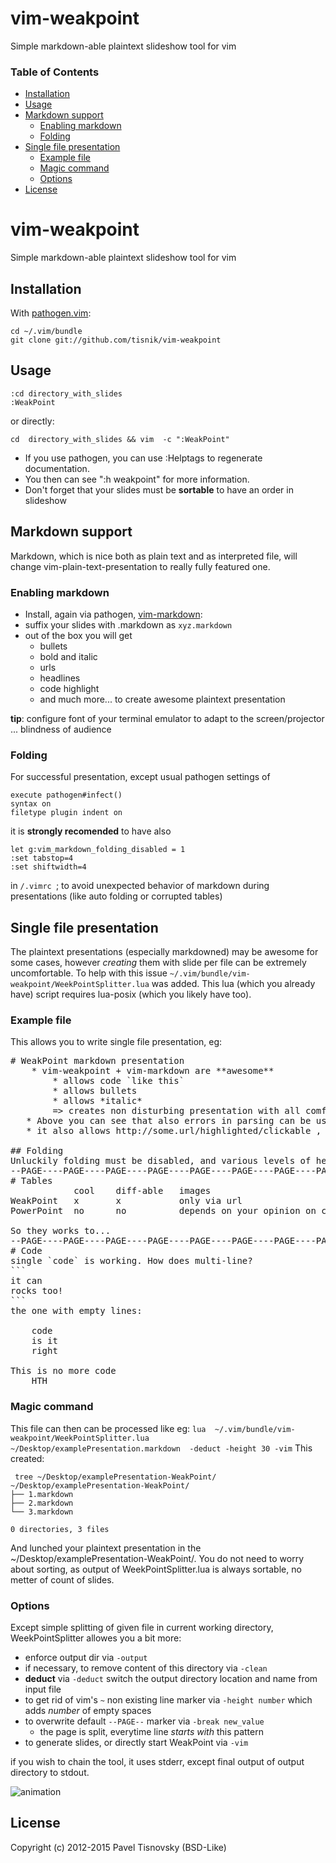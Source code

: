 # vim-weakpoint

Simple markdown-able plaintext slideshow tool for vim

### Table of Contents
* [Installation](#installation)
* [Usage](#usage)
* [Markdown support](#markdown-support)
    * [Enabling markdown](#enabling-markdown)
    * [Folding](#folding)
* [Single file presentation](#single-file-presentation)
     * [Example file](#example-file)
     * [Magic command](#magic-command)
     * [Options](#options)
* [License](#license)

# vim-weakpoint

Simple markdown-able plaintext slideshow tool for vim

## Installation

With [pathogen.vim](https://github.com/tpope/vim-pathogen):

    cd ~/.vim/bundle
    git clone git://github.com/tisnik/vim-weakpoint

## Usage

    :cd directory_with_slides
    :WeakPoint

or directly:

    cd  directory_with_slides && vim  -c ":WeakPoint"

* If you use pathogen, you can use :Helptags to regenerate documentation.
* You then can see ":h weakpoint" for more information.
* Don't forget that your slides must be **sortable** to have an order in slideshow

## Markdown support
Markdown, which is nice both as plain text and as interpreted file, will change vim-plain-text-presentation to really fully featured one.
### Enabling markdown
 * Install, again via pathogen,  [vim-markdown](https://github.com/plasticboy/vim-markdown):
 * suffix your slides with .markdown as `xyz.markdown`
 * out of the box you will get
    * bullets
    * bold and italic
    * urls
    * headlines
    * code highlight
    * and much more... to create awesome plaintext presentation
    
**tip**: configure font of your terminal emulator to adapt to the screen/projector ... blindness of audience

### Folding
For successful presentation, except usual pathogen settings of

    execute pathogen#infect()
    syntax on
    filetype plugin indent on
    
it is **strongly recomended** to have also

    let g:vim_markdown_folding_disabled = 1
    :set tabstop=4
    :set shiftwidth=4
    
in `/.vimrc `; to avoid unexpected behavior of markdown during presentations (like auto folding or corrupted tables)

## Single file presentation
The plaintext presentations (especially markdowned) may be awesome for some cases, however *creating* them with slide per file can be extremely uncomfortable. To help with this issue `~/.vim/bundle/vim-weakpoint/WeekPointSplitter.lua` was added. This lua (which you already have) script requires lua-posix (which you likely have too).

### Example file
This allows you to write single file presentation, eg:
<pre>
# WeakPoint markdown presentation
	* vim-weakpoint + vim-markdown are **awesome**
		* allows code `like this`
		* allows bullets
		* allows *italic*
		=> creates non disturbing presentation with all comfort
   * Above you can see that also errors in parsing can be useful
   * it also allows http://some.url/highlighted/clickable ,  cool!

## Folding
Unluckily folding must be disabled, and various levels of headlines are not distinguished
--PAGE----PAGE----PAGE----PAGE----PAGE----PAGE----PAGE----PAGE----PAGE----PAGE----PAGE----PAGE--
# Tables
 			cool	diff-able	images
WeakPoint	x		x			only via url
PowerPoint	no		no			depends on your opinion on cliparts

So they works to...
--PAGE----PAGE----PAGE----PAGE----PAGE----PAGE----PAGE----PAGE----PAGE----PAGE----PAGE----PAGE---
# Code
single `code` is working. How does multi-line?
```
it can
rocks too!
```
the one with empty lines:

	code
	is it
	right

This is no more code
	HTH
</pre>

### Magic command

This file can then can be processed like eg:
`lua  ~/.vim/bundle/vim-weakpoint/WeekPointSplitter.lua  ~/Desktop/examplePresentation.markdown  -deduct -height 30 -vim`
This created:
```
 tree ~/Desktop/examplePresentation-WeakPoint/
~/Desktop/examplePresentation-WeakPoint/
├── 1.markdown
├── 2.markdown
└── 3.markdown

0 directories, 3 files
```
And lunched your plaintext presentation in the ~/Desktop/examplePresentation-WeakPoint/. You do not need to worry about sorting, as output of WeekPointSplitter.lua is always sortable, no metter of count of slides.

### Options

Except simple splitting of given file in current working directory, WeekPointSplitter allowes you a bit more:
 * enforce output dir via `-output`
 * if necessary, to remove content of this directory via `-clean`
  * **deduct** via `-deduct` switch the output directory location and name from input file
 * to get rid of vim's `~` non existing line marker via `-height number` which adds *number* of empty spaces
 * to overwrite default `--PAGE--` marker via `-break new_value`
   * the page is split, everytime line *starts with* this pattern
 * to generate slides,  or directly start WeakPoint via `-vim`
 
if you wish to chain the tool, it uses stderr, except final output of output directory to stdout.

![animation](https://user-images.githubusercontent.com/2904395/43991898-30990754-9d76-11e8-9060-867bb0136c06.gif)

## License

Copyright (c) 2012-2015 Pavel Tisnovsky (BSD-Like)

